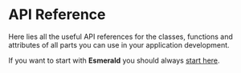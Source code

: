 # API Reference

Here lies all the useful API references for the classes, functions and attributes of all
parts you can use in your application development.

If you want to start with **Esmerald** you should always [start here](https://esmerald.dev/esmerald).
